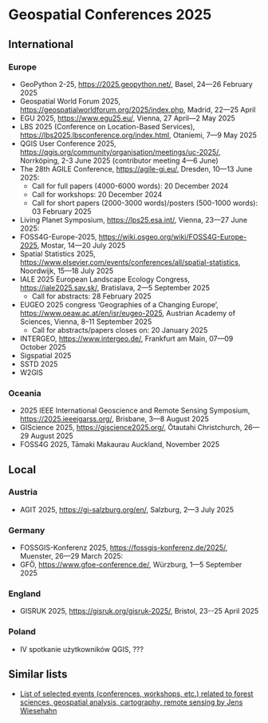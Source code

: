 # Geospatial Conferences 2025

## International

### Europe

  - GeoPython 2-25, https://2025.geopython.net/, Basel, 24—26 February 2025
  - Geospatial World Forum 2025, https://geospatialworldforum.org/2025/index.php, Madrid, 22—25 April 
  - EGU 2025, https://www.egu25.eu/, Vienna, 27 April—2 May 2025
  - LBS 2025 (Conference on Location-Based Services), https://lbs2025.lbsconference.org/index.html, Otaniemi, 7—9 May 2025
  - QGIS User Conference 2025, https://qgis.org/community/organisation/meetings/uc-2025/, Norrköping, 2-3 June 2025 (contributor meeting 4—6 June)
  - The 28th AGILE Conference, https://agile-gi.eu/, Dresden, 10—13 June 2025:
    - Call for full papers (4000-6000 words): 20 December 2024
    - Call for workshops: 20 December 2024
    - Call for short papers (2000-3000 words)/posters (500-1000 words): 03 February 2025
  - Living Planet Symposium, https://lps25.esa.int/, Vienna, 23—27 June 2025:
  - FOSS4G-Europe-2025, https://wiki.osgeo.org/wiki/FOSS4G-Europe-2025, Mostar, 14—20 July 2025
  - Spatial Statistics 2025, https://www.elsevier.com/events/conferences/all/spatial-statistics, Noordwijk, 15—18 July 2025
  - IALE 2025 European Landscape Ecology Congress, https://iale2025.sav.sk/, Bratislava, 2—5 September 2025
    - Call for abstracts: 28 February 2025
  - EUGEO 2025 congress ‘Geographies of a Changing Europe’, https://www.oeaw.ac.at/en/isr/eugeo-2025, Austrian Academy of Sciences, Vienna, 8–11 September 2025
    - Call for abstracts/papers closes on: 20 January 2025
  - INTERGEO, https://www.intergeo.de/, Frankfurt am Main, 07—09 October 2025
  - Sigspatial 2025
  - SSTD 2025
  - W2GIS
 
### Oceania

  - 2025 IEEE International Geoscience and Remote Sensing Symposium, https://2025.ieeeigarss.org/, Brisbane, 3—8 August 2025
  - GIScience 2025, https://giscience2025.org/, Ōtautahi Christchurch, 26—29 August 2025
  - FOSS4G 2025, Tāmaki Makaurau Auckland, November 2025

## Local

### Austria

  - AGIT 2025, https://gi-salzburg.org/en/, Salzburg, 2—3 July 2025

### Germany

  - FOSSGIS-Konferenz 2025, https://fossgis-konferenz.de/2025/, Muenster, 26—29 March 2025:
  - GFÖ, https://www.gfoe-conference.de/, Würzburg, 1—5 September 2025

### England

  - GISRUK 2025, https://gisruk.org/gisruk-2025/, Bristol, 23--25 April 2025

### Poland

  - IV spotkanie użytkowników QGIS, ???

## Similar lists

- [List of selected events (conferences, workshops, etc.) related to forest sciences, geospatial analysis, cartography, remote sensing by Jens Wiesehahn](https://github.com/wiesehahn/conferences)
